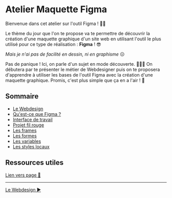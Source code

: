 # Atelier Maquette Figma

Bienvenue dans cet atelier sur l'outil Figma ! 👩‍🎨

Le thème du jour que l'on te propose va te permettre de découvrir la création d'une maquette graphique d'un site web en utilisant l'outil le plus utilisé pour ce type de réalisation : **Figma** ! 😎

_Mais je n'ai pas de facilité en dessin, ni en graphisme_ 😖

Pas de panique ! Ici, on parle d'un sujet en mode découverte. 🌈🐻‍❄️ On débutera par te présenter le métier de Webdesigner puis on te proposera d'apprendre à utiliser les bases de l'outil Figma avec la création d'une maquette graphique. Promis, c'est plus simple que ça en a l'air ! 🙏

## Sommaire

- [Le Webdesign](./cours/01-webdesign.md)
- [Qu'est-ce que Figma ?](./cours/02-figma-intro.md)
- [Interface de travail](./cours/03-figma-interface.md)
- [Projet fil rouge](./cours/04-figma-fil-rouge.md)
- [Les frames](./cours/05-figma-frames.md)
- [Les formes](./cours/06-figma-formes.md)
- [Les variables](./cours/07-figma-variables.md)
- [Les styles locaux](./cours/08-figma-styles.md)

## Ressources utiles

[Lien vers page 🔗](./ressources.md)

---

[Le Webdesign ▶️](./cours/01-webdesign.md)
